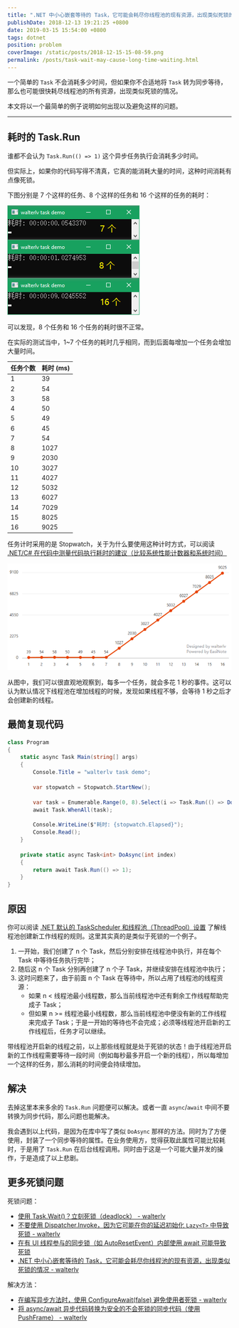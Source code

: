 ```yaml
---
title: ".NET 中小心嵌套等待的 Task，它可能会耗尽你线程池的现有资源，出现类似死锁的情况"
publishDate: 2018-12-13 19:21:25 +0800
date: 2019-03-15 15:54:00 +0800
tags: dotnet
position: problem
coverImage: /static/posts/2018-12-15-15-08-59.png
permalink: /posts/task-wait-may-cause-long-time-waiting.html
---
```


一个简单的 `Task` 不会消耗多少时间，但如果你不合适地将 `Task` 转为同步等待，那么也可能很快耗尽线程池的所有资源，出现类似死锁的情况。

本文将以一个最简单的例子说明如何出现以及避免这样的问题。

---

<div id="toc"></div>

## 耗时的 Task.Run

谁都不会认为 `Task.Run(() => 1)` 这个异步任务执行会消耗多少时间。

但实际上，如果你的代码写得不清真，它真的能消耗大量的时间，这种时间消耗有点像死锁。

下图分别是 7 个这样的任务、8 个这样的任务和 16 个这样的任务的耗时：

![简单异步任务的耗时](/static/posts/2018-12-15-15-08-59.png)

可以发现，8 个任务和 16 个任务的耗时很不正常。

在实际的测试当中，1~7 个任务的耗时几乎相同，而到后面每增加一个任务会增加大量时间。

| 任务个数 | 耗时 (ms) |
| -------- | --------- |
| 1        | 39        |
| 2        | 54        |
| 3        | 58        |
| 4        | 50        |
| 5        | 49        |
| 6        | 45        |
| 7        | 54        |
| 8        | 1027      |
| 9        | 2030      |
| 10       | 3027      |
| 11       | 4027      |
| 12       | 5032      |
| 13       | 6027      |
| 14       | 7029      |
| 15       | 8025      |
| 16       | 9025      |

任务计时采用的是 Stopwatch，关于为什么要使用这种计时方式，可以阅读 [.NET/C# 在代码中测量代码执行耗时的建议（比较系统性能计数器和系统时间）](/post/dotnet-high-precision-performance-counting)

![统计图表](/static/posts/2018-12-15-15-17-59.png)

从图中，我们可以很直观地观察到，每多一个任务，就会多花 1 秒的事件。这可以认为默认情况下线程池在增加线程的时候，发现如果线程不够，会等待 1 秒之后才会创建新的线程。

## 最简复现代码

```csharp
class Program
{
    static async Task Main(string[] args)
    {
        Console.Title = "walterlv task demo";

        var stopwatch = Stopwatch.StartNew();

        var task = Enumerable.Range(0, 8).Select(i => Task.Run(() => DoAsync(i).Result)).ToList();
        await Task.WhenAll(task);

        Console.WriteLine($"耗时: {stopwatch.Elapsed}");
        Console.Read();
    }

    private static async Task<int> DoAsync(int index)
    {
        return await Task.Run(() => 1);
    }
}
```

## 原因

你可以阅读 [.NET 默认的 TaskScheduler 和线程池（ThreadPool）设置](/post/default-task-scheduler-and-thread-pool) 了解线程池创建新工作线程的规则。这里其实真的是类似于死锁的一个例子。

1. 一开始，我们创建了 n 个 Task，然后分别安排在线程池中执行，并在每个 Task 中等待任务执行完毕；
2. 随后这 n 个 Task 分别再创建了 n 个子 Task，并继续安排在线程池中执行；
3. 这时问题来了，由于前面 n 个 Task 在等待中，所以占用了线程池的线程资源：
   - 如果 n < 线程池最小线程数，那么当前线程池中还有剩余工作线程帮助完成子 Task；
   - 但如果 n >= 线程池最小线程数，那么当前线程池中便没有新的工作线程来完成子 Task；于是一开始的等待也不会完成；必须等线程池开启新的工作线程后，任务才可以继续。

带线程池开启新的线程之前，以上那些线程就是处于死锁的状态！由于线程池开启新的工作线程需要等待一段时间（例如每秒最多开启一个新的线程），所以每增加一个这样的任务，那么消耗的时间便会持续增加。

## 解决

去掉这里本来多余的 `Task.Run` 问题便可以解决。或者一直 `async`/`await` 中间不要转换为同步代码，那么问题也能解决。

我会遇到以上代码，是因为在库中写了类似 `DoAsync` 那样的方法。同时为了方便使用，封装了一个同步等待的属性。在业务使用方，觉得获取此属性可能比较耗时，于是用了 `Task.Run` 在后台线程调用。同时由于这是一个可能大量并发的操作，于是造成了以上悲剧。

## 更多死锁问题

死锁问题：

- [使用 Task.Wait()？立刻死锁（deadlock） - walterlv](/post/deadlock-in-task-wait)
- [不要使用 Dispatcher.Invoke，因为它可能在你的延迟初始化 `Lazy<T>` 中导致死锁 - walterlv](/post/deadlock-of-invoke-in-lazy)
- [在有 UI 线程参与的同步锁（如 AutoResetEvent）内部使用 await 可能导致死锁](/post/deadlock-if-await-in-ui-lock-context)
- [.NET 中小心嵌套等待的 Task，它可能会耗尽你线程池的现有资源，出现类似死锁的情况 - walterlv](/post/task-wait-may-cause-long-time-waiting)

解决方法：

- [在编写异步方法时，使用 ConfigureAwait(false) 避免使用者死锁 - walterlv](/post/using-configure-await-to-avoid-deadlocks)
- [将 async/await 异步代码转换为安全的不会死锁的同步代码（使用 PushFrame） - walterlv](/post/convert-async-to-sync-by-push-frame)


